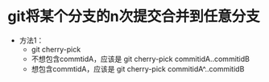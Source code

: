# git将某个分支的n次提交合并到任意分支
 - 方法1：
    - git cherry-pick
    - 不想包含commtidA，应该是 git cherry-pick commitidA..commitidB
    - 想包含commtidA，应该是 git cherry-pick commitidA^..commitidB
